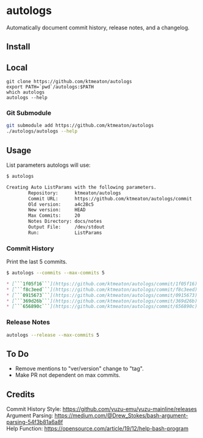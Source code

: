 # autologs

Automatically document commit history, release notes, and a changelog.

## Install

## Local

```
git clone https://github.com/ktmeaton/autologs
export PATH=`pwd`/autologs:$PATH
which autologs
autologs --help
```

### Git Submodule

```bash
git submodule add https://github.com/ktmeaton/autologs
./autologs/autologs --help
```

## Usage

List parameters autologs will use:

```bash
$ autologs

Creating Auto ListParams with the following parameters.
        Repository:      ktmeaton/autologs
        Commit URL:      https://github.com/ktmeaton/autologs/commit
        Old version:     a4c28c5
        New version:     HEAD
        Max Commits:     20
        Notes Directory: docs/notes
        Output File:     /dev/stdout
        Run:             ListParams
```

### Commit History

Print the last 5 commits.

```bash
$ autologs --commits --max-commits 5
```

```markdown
* [```1f05f16```](https://github.com/ktmeaton/autologs/commit/1f05f16) proper writing to output file
* [```f8c3eed```](https://github.com/ktmeaton/autologs/commit/f8c3eed) bugfix in repo PR url
* [```0915673```](https://github.com/ktmeaton/autologs/commit/0915673) Merge pull request #1 from ktmeaton/dev
* [```369d26b```](https://github.com/ktmeaton/autologs/commit/369d26b) installation docs
* [```656890c```](https://github.com/ktmeaton/autologs/commit/656890c) rename notes dev title
```

### Release Notes

``` bash
autologs --release --max-commits 5
```

## To Do

- Remove mentions to "ver/version" change to "tag".
- Make PR not dependent on max commits.

## Credits

Commit History Style: <https://github.com/yuzu-emu/yuzu-mainline/releases>  
Argument Parsing: <https://medium.com/@Drew_Stokes/bash-argument-parsing-54f3b81a6a8f>  
Help Function: <https://opensource.com/article/19/12/help-bash-program>
